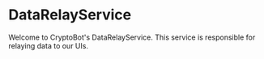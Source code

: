 # DataRelayService
Welcome to CryptoBot's DataRelayService. This service is responsible for relaying data to our UIs.
